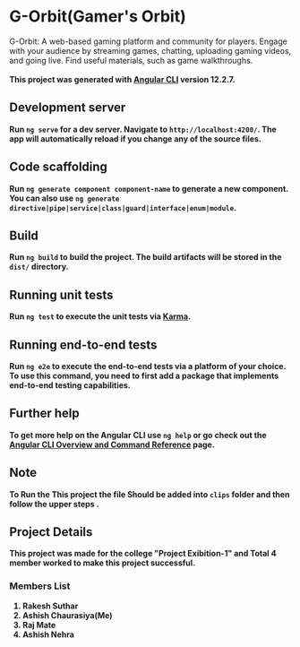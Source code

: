 # G-Orbit(Gamer's Orbit)
G-Orbit: A web-based gaming platform and community for players. Engage with your audience by streaming games, chatting, uploading gaming videos, and going live. Find useful materials, such as game walkthroughs.<br/><br/>
<b>This project was generated with [Angular CLI](https://github.com/angular/angular-cli) version 12.2.7.<b>

## Development server

Run `ng serve` for a dev server. Navigate to `http://localhost:4200/`. The app will automatically reload if you change any of the source files.

## Code scaffolding

Run `ng generate component component-name` to generate a new component. You can also use `ng generate directive|pipe|service|class|guard|interface|enum|module`.

## Build

Run `ng build` to build the project. The build artifacts will be stored in the `dist/` directory.

## Running unit tests

Run `ng test` to execute the unit tests via [Karma](https://karma-runner.github.io).

## Running end-to-end tests

Run `ng e2e` to execute the end-to-end tests via a platform of your choice. To use this command, you need to first add a package that implements end-to-end testing capabilities.

## Further help

To get more help on the Angular CLI use `ng help` or go check out the [Angular CLI Overview and Command Reference](https://angular.io/cli) page.

## Note 
To Run the This project the file Should be added into `clips` folder and then follow the upper steps .

## Project Details 
This project was made for the college "Project Exibition-1" and Total 4 member worked to make this project successful.
### Members List
  1) Rakesh Suthar
  2) Ashish Chaurasiya(Me)
  3) Raj Mate
  4) Ashish Nehra
